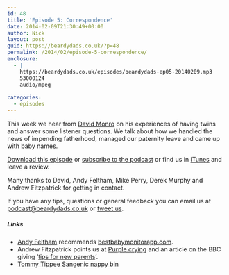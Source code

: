```yaml
---
id: 48
title: 'Episode 5: Correspondence'
date: 2014-02-09T21:30:49+00:00
author: Nick
layout: post
guid: https://beardydads.co.uk/?p=48
permalink: /2014/02/episode-5-correspondence/
enclosure:
  - |
    https://beardydads.co.uk/episodes/beardydads-ep05-20140209.mp3
    53000124
    audio/mpeg
    
categories:
  - episodes
---
```

This week we hear from [David Monro](https://twitter.com/davidmonro_) on his experiences of having twins and answer some listener questions. We talk about how we handled the news of impending fatherhood, managed our paternity leave and came up with baby names.</p> 

[Download this episode](https://beardydads.co.uk/episodes/beardydads-ep05-20140209.mp3) or [subscribe to the podcast](http://feeds.feedburner.com/BeardyDads) or find us in [iTunes](https://itunes.apple.com/gb/podcast/beardy-dads/id798785734) and leave a review.

Many thanks to David, Andy Feltham, Mike Perry, Derek Murphy and Andrew Fitzpatrick for getting in contact.

If you have any tips, questions or general feedback you can email us at <podcast@beardydads.co.uk> or [tweet us](http://twitter.com/beardydads).

##### Links

  * [Andy Feltham](http://twitter.com/trig11) recommends [bestbabymonitorapp.com](http://bestbabymonitorapp.com/).
  * Andrew Fitzpatrick points us at [Purple crying](http://purplecrying.info/what-is-the-period-of-purple-crying.php) and an article on the BBC giving &#8216;[tips for new parents](http://www.bbc.co.uk/news/magazine-23226216)&#8216;.
  * [Tommy Tippee Sangenic nappy bin](http://www.google.com/url?q=http%3A%2F%2Fwww.amazon.co.uk%2Fgp%2Fproduct%2FB002L213KQ%2Fref%3Das_li_ss_tl%3Ftag%3Drorewhsne-21%26ie%3DUTF8%26camp%3D1634%26creative%3D19450%26creativeASIN%3DB002L213KQ%26linkCode%3Das2&sa=D&sntz=1&usg=AFQjCNFZpJy7dn82zm4AjJt9ALXUvxX2yw)